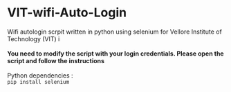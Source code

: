 # VIT-wifi-Auto-Login
Wifi autologin scrpit written in python using selenium for Vellore Institute of Technology (VIT) i
<br>
<br>
**You need to modify the script with your login credentials. Please open the script and follow the instructions**
<br>
<br>
Python dependencies : <br>
`pip install selenium`

